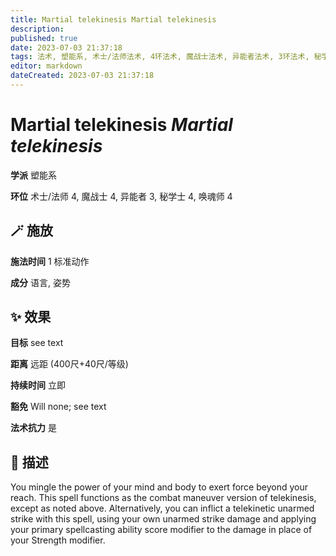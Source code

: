 ```yaml
---
title: Martial telekinesis Martial telekinesis
description: 
published: true
date: 2023-07-03 21:37:18
tags: 法术, 塑能系, 术士/法师法术, 4环法术, 魔战士法术, 异能者法术, 3环法术, 秘学士法术, 唤魂师法术
editor: markdown
dateCreated: 2023-07-03 21:37:18
---
```


# **Martial telekinesis** *Martial telekinesis*

**学派** 塑能系 

**环位** 术士/法师 4, 魔战士 4, 异能者 3, 秘学士 4, 唤魂师 4

## 🪄 施放

**施法时间** 1 标准动作

**成分** 语言, 姿势

## ✨ 效果 

**目标** see text 

**距离** 远距 (400尺+40尺/等级)  

**持续时间** 立即 

**豁免** Will none; see text

**法术抗力** 是

## 📖 描述

You mingle the power of your mind and body to exert force beyond your reach. This spell functions as the combat maneuver version of telekinesis, except as noted above. Alternatively, you can inflict a telekinetic unarmed strike with this spell, using your own unarmed strike damage and applying your primary spellcasting ability score modifier to the damage in place of your Strength modifier.
    